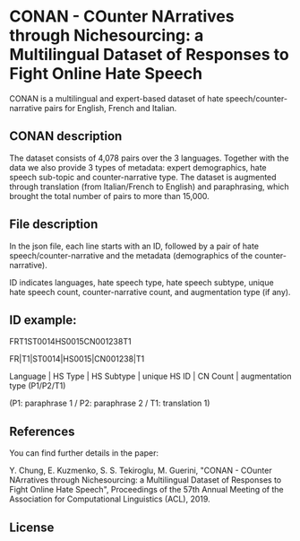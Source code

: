 # CONAN - COunter NArratives through Nichesourcing: a Multilingual Dataset of Responses to Fight Online Hate Speech

CONAN is a multilingual and expert-based dataset of hate speech/counter-narrative pairs for English, French and Italian.


## CONAN description
The dataset consists of 4,078 pairs over the 3 languages. Together with the data we also provide 3 types of metadata: expert demographics, hate speech sub-topic and counter-narrative type. The dataset is augmented through translation (from Italian/French to English) and paraphrasing, which brought the total number of pairs to more than 15,000. 


## File description
In the json file, each line starts with an ID, followed by a pair of hate speech/counter-narrative and the metadata (demographics of the counter-narrative).

ID indicates languages, hate speech type, hate speech subtype, unique hate speech count, counter-narrative count, and augmentation type (if any).

## ID example: 
FRT1ST0014HS0015CN001238T1

FR|T1|ST0014|HS0015|CN001238|T1

Language | HS Type | HS Subtype | unique HS ID | CN Count | augmentation type (P1/P2/T1)

(P1: paraphrase 1 / P2: paraphrase 2 / T1: translation 1)

## References
You can find further details in the paper:

Y. Chung, E. Kuzmenko, S. S. Tekiroglu, M. Guerini, "CONAN - COunter NArratives through Nichesourcing: a Multilingual Dataset of Responses to Fight Online Hate Speech", Proceedings of the 57th Annual Meeting of the Association for Computational Linguistics (ACL), 2019.

## License
